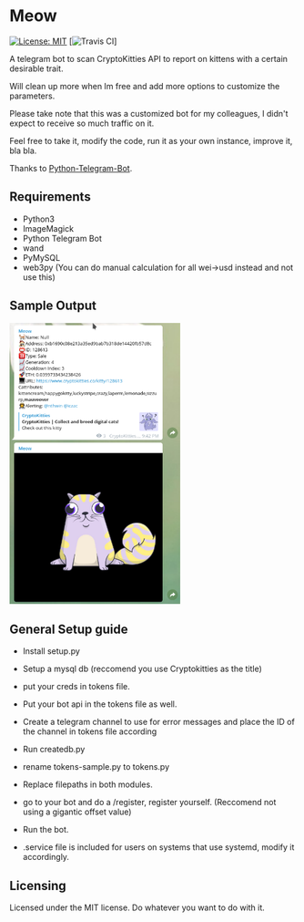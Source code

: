 # Meow 

[![License: MIT](https://img.shields.io/badge/License-MIT-yellow.svg)](https://opensource.org/licenses/MIT) [![Travis CI](https://travis-ci.org/xlanor/CryptoKitties.svg?branch=master)]

A telegram bot to scan CryptoKitties API to report on kittens with a certain desirable trait.

Will clean up more when Im free and add more options to customize the parameters.

Please take note that this was a customized bot for my colleagues, I didn't expect to receive so much traffic on it.

Feel free to take it, modify the code, run it as your own instance, improve it, bla bla.

Thanks to [Python-Telegram-Bot](https://github.com/python-telegram-bot/python-telegram-bot).

## Requirements

* Python3
* ImageMagick
* Python Telegram Bot
* wand
* PyMySQL
* web3py (You can do manual calculation for all wei->usd instead and not use this)

## Sample Output
<img src="/github_images/catscreen.png" width="300">


## General Setup guide
* Install setup.py
* Setup a mysql db (reccomend you use Cryptokitties as the title)
* put your creds in tokens file.
* Put your bot api in the tokens file as well.
* Create a telegram channel to use for error messages and place the ID of the channel in tokens file according
* Run createdb.py
* rename tokens-sample.py to tokens.py
* Replace filepaths in both modules.
* go to your bot and do a /register, register yourself. (Reccomend not using a gigantic offset value)
* Run the bot.

* .service file is included for users on systems that use systemd, modify it accordingly. 

## Licensing

Licensed under the MIT license. Do whatever you want to do with it.
